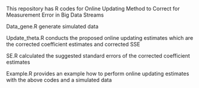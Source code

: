 This repository has R codes for Online Updating Method to Correct for Measurement Error in Big Data Streams

Data_gene.R generate simulated data

Update_theta.R conducts the proposed online updating estimates which are the corrected coefficient estimates and corrected SSE

SE.R calculated the suggested standard errors of the corrected coefficient estimates

Example.R provides an example how to perform online updating estimates with the above codes  and a simulated data